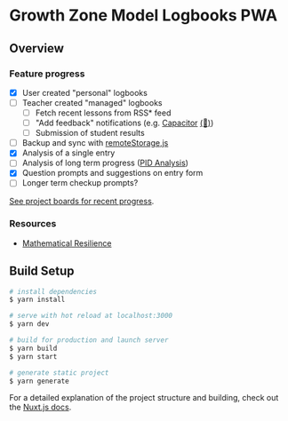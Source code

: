 # Growth Zone Model Logbooks PWA

## Overview

### Feature progress
- [x] User created "personal" logbooks
- [ ] Teacher created "managed" logbooks
  - [ ] Fetch recent lessons from RSS* feed
  - [ ] "Add feedback" notifications (e.g. [Capacitor](https://capacitorjs.com/docs/apis/push-notifications) [(👀)](https://github.com/ionic-team/capacitor/discussions/2659))
  - [ ] Submission of student results
- [ ] Backup and sync with [remoteStorage,js](https://remotestorage.io/#developer-library)
- [x] Analysis of a single entry
- [ ] Analysis of long term progress ([PID Analysis](https://en.wikipedia.org/wiki/PID_controller))
- [x] Question prompts and suggestions on entry form
- [ ] Longer term checkup prompts?

[See project boards for recent progress](https://github.com/kauhat/gzm-logbooks-frontend/projects).

### Resources

- [Mathematical Resilience](http://mathematicalresilience.org/publications.htm)

## Build Setup

```bash
# install dependencies
$ yarn install

# serve with hot reload at localhost:3000
$ yarn dev

# build for production and launch server
$ yarn build
$ yarn start

# generate static project
$ yarn generate
```

For a detailed explanation of the project structure and building, check out the [Nuxt.js docs](https://nuxtjs.org).
